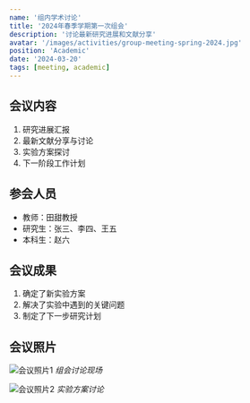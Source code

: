 ```yaml
---
name: '组内学术讨论'
title: '2024年春季学期第一次组会'
description: '讨论最新研究进展和文献分享'
avatar: '/images/activities/group-meeting-spring-2024.jpg'
position: 'Academic'
date: '2024-03-20'
tags: [meeting, academic]
---
```


## 会议内容

1. 研究进展汇报
2. 最新文献分享与讨论
3. 实验方案探讨
4. 下一阶段工作计划

## 参会人员

- 教师：田甜教授
- 研究生：张三、李四、王五
- 本科生：赵六

## 会议成果

1. 确定了新实验方案
2. 解决了实验中遇到的关键问题
3. 制定了下一步研究计划

## 会议照片

![会议照片1](/images/activities/meeting-1.jpg)
*组会讨论现场*

![会议照片2](/images/activities/meeting-2.jpg)
*实验方案讨论* 